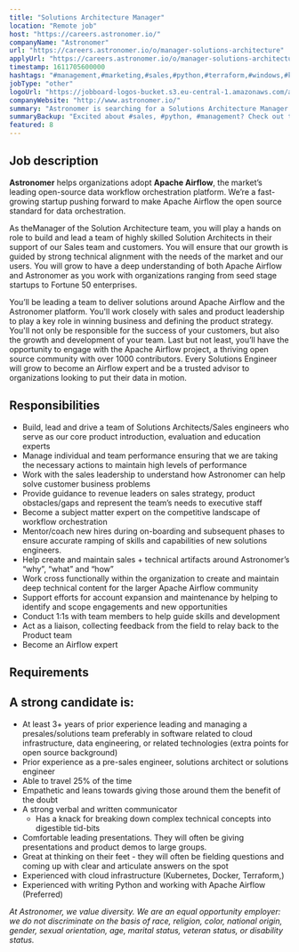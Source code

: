 ```yaml
---
title: "Solutions Architecture Manager"
location: "Remote job"
host: "https://careers.astronomer.io/"
companyName: "Astronomer"
url: "https://careers.astronomer.io/o/manager-solutions-architecture"
applyUrl: "https://careers.astronomer.io/o/manager-solutions-architecture/c/new"
timestamp: 1611705600000
hashtags: "#management,#marketing,#sales,#python,#terraform,#windows,#kubernetes,#docker,#content"
jobType: "other"
logoUrl: "https://jobboard-logos-bucket.s3.eu-central-1.amazonaws.com/astronomer"
companyWebsite: "http://www.astronomer.io/"
summary: "Astronomer is searching for a Solutions Architecture Manager that has 3+ years of prior experience leading and managing a presales/solutions team preferably in software related to cloud infrastructure, data engineering, or related technologies."
summaryBackup: "Excited about #sales, #python, #management? Check out this job post!"
featured: 8
---
```


## Job description

**Astronomer** helps organizations adopt **Apache Airflow**, the market’s leading open-source data workflow orchestration platform. We’re a fast-growing startup pushing forward to make Apache Airflow the open source standard for data orchestration.

As theManager of the Solution Architecture team, you will play a hands on role to build and lead a team of highly skilled Solution Architects in their support of our Sales team and customers. You will ensure that our growth is guided by strong technical alignment with the needs of the market and our users. You will grow to have a deep understanding of both Apache Airflow and Astronomer as you work with organizations ranging from seed stage startups to Fortune 50 enterprises.

You’ll be leading a team to deliver solutions around Apache Airflow and the Astronomer platform. You'll work closely with sales and product leadership to play a key role in winning business and defining the product strategy. You'll not only be responsible for the success of your customers, but also the growth and development of your team. Last but not least, you’ll have the opportunity to engage with the Apache Airflow project, a thriving open source community with over 1000 contributors. Every Solutions Engineer will grow to become an Airflow expert and be a trusted advisor to organizations looking to put their data in motion.

## Responsibilities

*   Build, lead and drive a team of Solutions Architects/Sales engineers who serve as our core product introduction, evaluation and education experts
*   Manage individual and team performance ensuring that we are taking the necessary actions to maintain high levels of performance
*   Work with the sales leadership to understand how Astronomer can help solve customer business problems
*   Provide guidance to revenue leaders on sales strategy, product obstacles/gaps and represent the team’s needs to executive staff
*   Become a subject matter expert on the competitive landscape of workflow orchestration
*   Mentor/coach new hires during on-boarding and subsequent phases to ensure accurate ramping of skills and capabilities of new solutions engineers.
*   Help create and maintain sales + technical artifacts around Astronomer’s “why”, “what” and “how”
*   Work cross functionally within the organization to create and maintain deep technical content for the larger Apache Airflow community
*   Support efforts for account expansion and maintenance by helping to identify and scope engagements and new opportunities
*   Conduct 1:1s with team members to help guide skills and development
*   Act as a liaison, collecting feedback from the field to relay back to the Product team
*   Become an Airflow expert

## Requirements

## A strong candidate is:

*   At least 3+ years of prior experience leading and managing a presales/solutions team preferably in software related to cloud infrastructure, data engineering, or related technologies (extra points for open source background)
*   Prior experience as a pre-sales engineer, solutions architect or solutions engineer
*   Able to travel 25% of the time
*   Empathetic and leans towards giving those around them the benefit of the doubt
*   A strong verbal and written communicator
    *   Has a knack for breaking down complex technical concepts into digestible tid-bits
*   Comfortable leading presentations. They will often be giving presentations and product demos to large groups.
*   Great at thinking on their feet - they will often be fielding questions and coming up with clear and articulate answers on the spot
*   Experienced with cloud infrastructure (Kubernetes, Docker, Terraform,)
*   Experienced with writing Python and working with Apache Airflow (Preferred)

_At Astronomer, we value diversity. We are an equal opportunity employer: we do not discriminate on the basis of race, religion, color, national origin, gender, sexual orientation, age, marital status, veteran status, or disability status._
